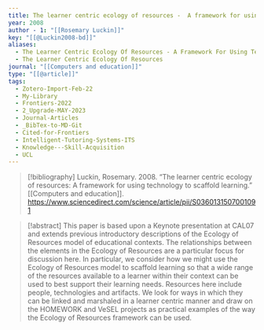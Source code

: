```yaml
---
title: The learner centric ecology of resources -  A framework for using technology to scaffold learning
year: 2008
author - 1: "[[Rosemary Luckin]]"
key: "[[@Luckin2008-bd]]"
aliases:
  - The Learner Centric Ecology Of Resources - A Framework For Using Technology To Scaffold Learning
  - The Learner Centric Ecology Of Resources
journal: "[[Computers and education]]"
type: "[[@article]]"
tags:
  - Zotero-Import-Feb-22
  - My-Library
  - Frontiers-2022
  - 2_Upgrade-MAY-2023
  - Journal-Articles
  - _BibTex-to-MD-Git
  - Cited-for-Frontiers
  - Intelligent-Tutoring-Systems-ITS
  - Knowledge---Skill-Acquisition
  - UCL
---
```


> [!bibliography]
> Luckin, Rosemary. 2008. “The learner centric ecology of resources: A framework for using technology to scaffold learning.” [[Computers and education]]. https://www.sciencedirect.com/science/article/pii/S0360131507001091

> [!abstract]
> This paper is based upon a Keynote presentation at CAL07 and extends previous introductory descriptions of the Ecology of Resources model of educational contexts. The relationships between the elements in the Ecology of Resources are a particular focus for discussion here. In particular, we consider how we might use the Ecology of Resources model to scaffold learning so that a wide range of the resources available to a learner within their context can be used to best support their learning needs. Resources here include people, technologies and artifacts. We look for ways in which they can be linked and marshaled in a learner centric manner and draw on the HOMEWORK and VeSEL projects as practical examples of the way the Ecology of Resources framework can be used.